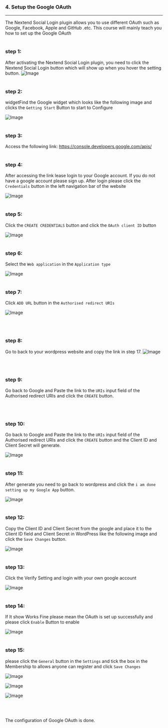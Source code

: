 ### 4. Setup the Google OAuth
---
The Nextend Social Login plugin allows you to use different OAuth such as Google, Facebook, Apple and GitHub .etc. This course will mainly teach you how to set up the Google OAuth
<br></br>

### **step 1:**
After activating the Nextend Social Login plugin, you need to click the Nextend Social Login button which will show up when you hover the setting button.
![Image](./assets/LeftBarSetting.png)
<br></br>

### **step 2:**
widgetFind the Google widget which looks like the following image and clicks the `Getting Start` Button to start to Configure

![Image](./assets/GoogleWidget.png)
<br></br>

### **step 3:**
Access the following link:
https://console.developers.google.com/apis/
<br></br>

### **step 4:**
After accessing the link lease login to your Google account. If you do not have a google account please sign up. After login please click the `Credentials` button in the left navigation bar of the website

![Image](./assets/GoogleLeftBar.png)
<br></br>

### **step 5:**
Click the `CREATE CREDENTIALS` button and click the `OAuth client ID` button

![Image](./assets/OAuthBtn.png)
<br></br>

### **step 6:**
Select the `Web application` in the `Application type`

![Image](./assets/WebApp.png)
<br></br>

### **step 7:**
Click `ADD URL` button in the `Authorised redirect URIs`

![Image](./assets/addURL.png)

<br></br>

### **step 8:**
Go to back to your wordpress website and copy the link in step 17.
![Image](./assets/Step17.png)

<br></br>

### **step 9:**
Go back to Google and Paste the link to the `URIs` input field of the Authorised redirect URIs and click the `CREATE` button.

<br></br>

### **step 10:**
Go back to Google and Paste the link to the `URIs` input field of the Authorised redirect URIs and click the `CREATE` button and the Client ID and Client Secret will generate.

![Image](./assets/GenerateCode.png)
<br></br>

### **step 11:**
After generate you need to go back to wordpress and click the `i am done setting up my Google App` button.

![Image](./assets/DoneBtn.png)
<br></br>

### **step 12:**
Copy the Client ID and Client Secret from the google and place it to the Client ID field and Client Secret in WordPress like the following image and click the `Save Changes` button.

![Image](./assets/AddToWp.png)
<br></br>

### **step 13:**
Click the Verify Setting and login with your own google account

![Image](./assets/Verify.png)
<br></br>

### **step 14:**
If It show Works Fine please mean the OAuth is set up successfully and please click `Enable` Button to enable

![Image](./assets/Enable.png)
<br></br>

### **step 15:**
please click the `General` button in the `Settings` and tick the box in the Membership to allows anyone can register and click `Save Changes`

![Image](./assets/General.png)

![Image](./assets/Tick.png)

![Image](./assets/SaveChanges.png)

<br></br>

The configuration of Google OAuth is done.